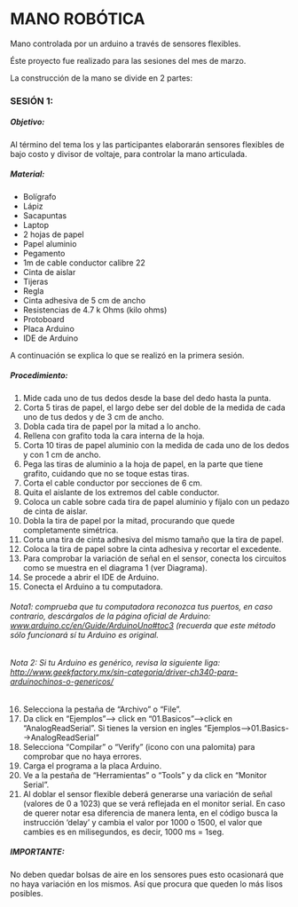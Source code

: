 # MANO ROBÓTICA
Mano controlada por un arduino a través de sensores flexibles.

Éste proyecto fue realizado para las sesiones del mes de marzo.

La construcción de la mano se divide en 2 partes:

### SESIÓN 1:

##### Objetivo:

Al término del tema los y las participantes elaborarán sensores flexibles de bajo costo y divisor
de voltaje, para controlar la mano articulada.

##### Material:

* Bolígrafo
* Lápiz
* Sacapuntas
* Laptop
* 2 hojas de papel
* Papel aluminio
* Pegamento
* 1m de cable conductor calibre 22
* Cinta de aislar
* Tijeras
* Regla
* Cinta adhesiva de 5 cm de ancho
* Resistencias de 4.7 k Ohms (kilo ohms)
* Protoboard
* Placa Arduino
* IDE de Arduino

A continuación se explica lo que se realizó en la primera sesión.

##### Procedimiento:

1. Mide cada uno de tus dedos desde la base del dedo hasta la punta.
2. Corta 5 tiras de papel, el largo debe ser del doble de la medida de cada uno de tus dedos y de 3 cm de ancho.
3. Dobla cada tira de papel por la mitad a lo ancho.
4. Rellena con grafito toda la cara interna de la hoja.
5. Corta 10 tiras de papel aluminio con la medida de cada uno de los dedos y con 1 cm de ancho.
6. Pega las tiras de aluminio a la hoja de papel, en la parte que tiene grafito, cuidando que no se toque estas tiras.
7. Corta el cable conductor por secciones de 6 cm.
8. Quita el aislante de los extremos del cable conductor.
9. Coloca un cable sobre cada tira de papel aluminio y fíjalo con un pedazo de cinta de aislar.
10. Dobla la tira de papel por la mitad, procurando que quede completamente simétrica.
11. Corta una tira de cinta adhesiva del mismo tamaño que la tira de papel.
12. Coloca la tira de papel sobre la cinta adhesiva y recortar el excedente.
13. Para comprobar la variación de señal en el sensor, conecta los circuitos como se muestra en el diagrama 1 (ver Diagrama).
14. Se procede a abrir el IDE de Arduino.
15. Conecta el Arduino a tu computadora.

###### Nota1: comprueba que tu computadora reconozca tus puertos, en caso contrario, descárgalos de la página oficial de Arduino: www.arduino.cc/en/Guide/ArduinoUno#toc3 (recuerda que este método sólo funcionará sí tu Arduino es original.

###### Nota 2: Si tu Arduino es genérico, revisa la siguiente liga: http://www.geekfactory.mx/sin-categoria/driver-ch340-para-arduinochinos-o-genericos/

16. Selecciona la pestaña de “Archivo” o “File”.
17. Da click en “Ejemplos”--> click en “01.Basicos”-->click en “AnalogReadSerial”. Si tienes la version en ingles “Ejemplos-->01.Basics-->AnalogReadSerial”
18. Selecciona “Compilar” o “Verify” (icono con una palomita) para comprobar que no haya errores.
19. Carga el programa a la placa Arduino.
20. Ve a la pestaña de “Herramientas” o “Tools” y da click en “Monitor Serial”.
21. Al doblar el sensor flexible deberá generarse una variación de señal (valores de 0 a 1023) que se verá reflejada en el monitor serial. En caso de querer notar esa diferencia de manera lenta, en el código busca la instrucción ‘delay’ y cambia el valor por 1000 o 1500, el valor que cambies es en milisegundos, es decir, 1000 ms = 1seg.

##### IMPORTANTE:
No deben quedar bolsas de aire en los sensores pues esto ocasionará que no haya variación en los mismos. Así que procura que queden lo más lisos posibles.


